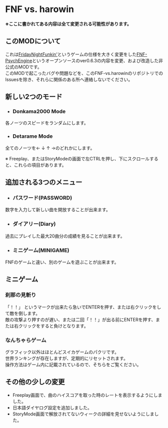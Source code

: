 # FNF vs. harowin
**※ここに書かれてある内容は全て変更される可能性があります。**

## このMODについて
これは[FridayNightFunkin'](https://github.com/FunkinCrew/Funkin)というゲームの仕様を大きく変更をした[FNF-PsychEngine](https://github.com/ShadowMario/FNF-PsychEngine)というオープンソースのver0.6.3の内容を変更、および改造した非公式のMODです。<br>
このMODで起こったバグや問題などを、このFNF-vs.harowinのリポジトリでのIssuesを除き、それらに関係のある所へ連絡しないでください。

## 新しい2つのモード
- ### Donkama2000 Mode
各ノーツのスピードをランダムにします。
- ### Detarame Mode
全てのノーツを← ↓ ↑ →のどれかにします。

※ Freeplay、またはStoryModeの画面で左CTRLを押し、下にスクロールすると、これらの項目があります。
## 追加される3つのメニュー
- ### パスワード(PASSWORD)
数字を入力して新しい曲を開放することが出来ます。<br>
- ### ダイアリー(Diary)
過去にプレイした最大20曲分の成績を見ることが出来ます。<br>
- ### ミニゲーム(MINIGAME)
FNFのゲームと違い、別のゲームを遊ぶことが出来ます。
## ミニゲーム

### 刹那の見斬り

「！！」 というマークが出来たら急いでENTERを押す、または右クリックをして敵を倒します。<br>
敵の攻撃より押すのが遅い、または二回「！！」が出る前にENTERを押す、または右クリックをすると負けとなります。

### なんちゃらゲーム

グラフィック以外はほとんどスイカゲームのパクリです。<br>
世界ランキングが存在しますが、定期的にリセットされます。<br>
操作方法はゲーム内に記載されているので、そちらをご覧ください。

## その他の少しの変更
- Freeplay画面で、曲のハイスコアを取った時のレートを表示するようにしました。
- 日本語ダイヤログ設定を追加しました。
- StoryMode画面で解放されてないウィークの詳細を見せないようにしました。
